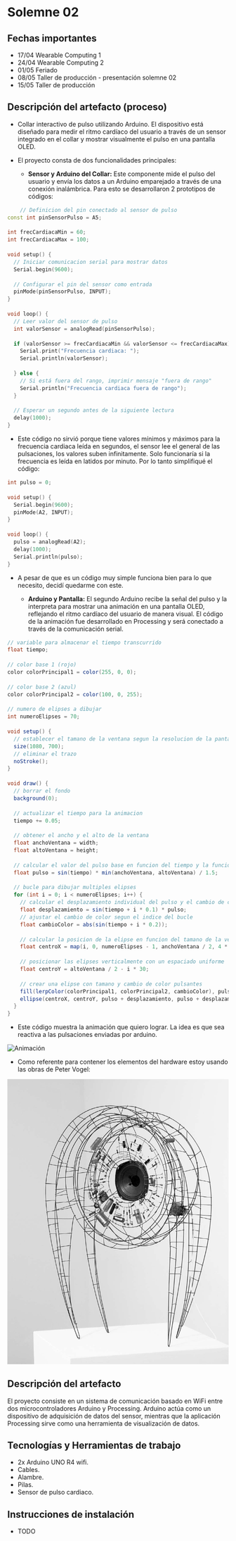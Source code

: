 # Solemne 02

## Fechas importantes

- 17/04 Wearable Computing 1
- 24/04 Wearable Computing 2
- 01/05 Feriado
- 08/05 Taller de producción - presentación solemne 02
- 15/05 Taller de producción

## Descripción del artefacto (proceso)

- Collar interactivo de pulso utilizando Arduino. El dispositivo está diseñado para medir el ritmo cardíaco del usuario a través de un sensor integrado en el collar y mostrar visualmente el pulso en una pantalla OLED.

- El proyecto consta de dos funcionalidades principales:

  - **Sensor y Arduino del Collar:** Este componente mide el pulso del usuario y envía los datos a un Arduino emparejado a través de una conexión inalámbrica. Para esto se desarrollaron 2 prototipos de códigos:
```cpp
    // Definicion del pin conectado al sensor de pulso
const int pinSensorPulso = A5; 

int frecCardiacaMin = 60;
int frecCardiacaMax = 100;

void setup() {
  // Iniciar comunicacion serial para mostrar datos
  Serial.begin(9600);   

  // Configurar el pin del sensor como entrada 
  pinMode(pinSensorPulso, INPUT);
}

void loop() {
  // Leer valor del sensor de pulso
  int valorSensor = analogRead(pinSensorPulso);

  if (valorSensor >= frecCardiacaMin && valorSensor <= frecCardiacaMax) {
    Serial.print("Frecuencia cardiaca: ");
    Serial.println(valorSensor);

  } else {
    // Si está fuera del rango, imprimir mensaje "fuera de rango"
    Serial.println("Frecuencia cardiaca fuera de rango");
  }

  // Esperar un segundo antes de la siguiente lectura
  delay(1000);
}
```   
  - Este código no sirvió porque tiene valores mínimos y máximos para la frecuencia cardiaca leída en segundos, el sensor lee el general de las pulsaciones, los valores suben infinitamente. Solo funcionaría si la frecuencia es leída en latidos por minuto. Por lo tanto simplifiqué el código:

```cpp
int pulso = 0;

void setup() {
  Serial.begin(9600);
  pinMode(A2, INPUT);
}

void loop() {
  pulso = analogRead(A2);
  delay(1000);
  Serial.println(pulso);
}
```
  - A pesar de que es un código muy simple funciona bien para lo que necesito, decidí quedarme con este.

    - **Arduino y Pantalla:** El segundo Arduino recibe la señal del pulso y la interpreta para mostrar una animación en una pantalla OLED, reflejando el ritmo cardíaco del usuario de manera visual. El código de la animación fue desarrollado en Processing y será conectado a través de la comunicación serial.
   
```java
// variable para almacenar el tiempo transcurrido
float tiempo;

// color base 1 (rojo)
color colorPrincipal1 = color(255, 0, 0);

// color base 2 (azul)
color colorPrincipal2 = color(100, 0, 255);

// numero de elipses a dibujar
int numeroElipses = 70;

void setup() {
  // establecer el tamano de la ventana segun la resolucion de la pantalla oled
  size(1080, 700);
  // eliminar el trazo
  noStroke();
}

void draw() {
  // borrar el fondo
  background(0);

  // actualizar el tiempo para la animacion
  tiempo += 0.05; 

  // obtener el ancho y el alto de la ventana
  float anchoVentana = width;
  float altoVentana = height;

  // calcular el valor del pulso base en funcion del tiempo y la funcion seno
  float pulso = sin(tiempo) * min(anchoVentana, altoVentana) / 1.5;

  // bucle para dibujar multiples elipses
  for (int i = 0; i < numeroElipses; i++) {
    // calcular el desplazamiento individual del pulso y el cambio de color
    float desplazamiento = sin(tiempo + i * 0.1) * pulso;
    // ajustar el cambio de color segun el indice del bucle
    float cambioColor = abs(sin(tiempo + i * 0.2)); 

    // calcular la posicion de la elipse en funcion del tamano de la ventana y el pulso
    float centroX = map(i, 0, numeroElipses - 1, anchoVentana / 2, 4 * anchoVentana / 2);

    // posicionar las elipses verticalmente con un espaciado uniforme
    float centroY = altoVentana / 2 - i * 30;

    // crear una elipse con tamano y cambio de color pulsantes
    fill(lerpColor(colorPrincipal1, colorPrincipal2, cambioColor), pulso + desplazamiento);
    ellipse(centroX, centroY, pulso + desplazamiento, pulso + desplazamiento);
  }
}
```
  - Este código muestra la animación que quiero lograr. La idea es que sea reactiva a las pulsaciones enviadas por arduino.

![Animación](./animacionProcessing.gif)

- Como referente para contener los elementos del hardware estoy usando las obras de Peter Vogel:

![Peter Vogel](./peterVogel.png)

## Descripción del artefacto 

El proyecto consiste en un sistema de comunicación basado en WiFi entre dos microcontroladores Arduino y Processing. Arduino actúa como un dispositivo de adquisición de datos del sensor, mientras que la aplicación Processing sirve como una herramienta de visualización de datos.

## Tecnologías y Herramientas de trabajo

- 2x Arduino UNO R4 wifi.
- Cables.
- Alambre.
- Pilas.
- Sensor de pulso cardiaco.

## Instrucciones de instalación

- TODO
